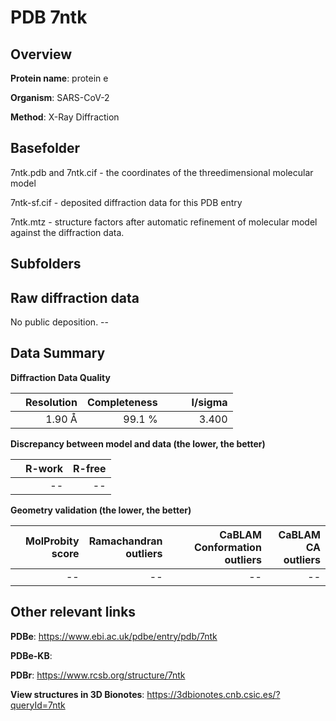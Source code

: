 # PDB 7ntk

## Overview

**Protein name**: protein e

**Organism**: SARS-CoV-2

**Method**: X-Ray Diffraction



## Basefolder

7ntk.pdb and 7ntk.cif - the coordinates of the threedimensional molecular model

7ntk-sf.cif - deposited diffraction data for this PDB entry

7ntk.mtz - structure factors after automatic refinement of molecular model against the diffraction data.

## Subfolders









## Raw diffraction data

No public deposition. --<br> 

## Data Summary
**Diffraction Data Quality**

|   | Resolution | Completeness| I/sigma |
|---|-------------:|----------------:|--------------:|
|   |1.90 Å|99.1  %|<img width=50/>3.400|

**Discrepancy between model and data (the lower, the better)**

|   | **R-work**| **R-free**   
|---|-------------:|----------------:|           
||--|--|

**Geometry validation (the lower, the better)**

|   |**MolProbity<br>score**| **Ramachandran<br>outliers** | **CaBLAM<br>Conformation outliers** | **CaBLAM<br>CA outliers** |
|---|-------------:|----------------:|----------------:|----------------:|
||--|--|--|--|

 

 



## Other relevant links 
**PDBe**:  https://www.ebi.ac.uk/pdbe/entry/pdb/7ntk

**PDBe-KB**:  
 
**PDBr**: https://www.rcsb.org/structure/7ntk 

**View structures in 3D Bionotes**: https://3dbionotes.cnb.csic.es/?queryId=7ntk

